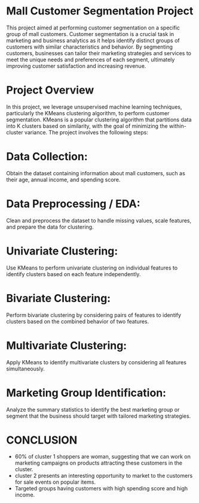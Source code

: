 # Mall Customer Segmentation Project
This project aimed at performing customer segmentation on
a specific group of mall customers. Customer segmentation is a crucial task in marketing and business analytics
as it helps identify distinct groups of customers with similar characteristics and behavior. By segmenting customers,
businesses can tailor their marketing strategies and services to meet the unique needs and preferences of each segment, 
ultimately improving customer satisfaction and increasing revenue.
# Project Overview
In this project, we leverage unsupervised machine learning techniques, particularly the KMeans clustering algorithm,
to perform customer segmentation. KMeans is a popular
clustering algorithm that partitions data into K clusters based on similarity, with the goal of minimizing the within-cluster variance.
The project involves the following steps:

# Data Collection:
Obtain the dataset containing information about mall customers, such as their age, annual income, and spending score.

# Data Preprocessing / EDA:
Clean and preprocess the dataset to handle missing values, scale features, and prepare the data for clustering.

# Univariate Clustering: 
Use KMeans to perform univariate clustering on individual features to identify clusters based on each feature independently.

# Bivariate Clustering: 
Perform bivariate clustering by considering pairs of features to identify clusters based on the combined behavior of two features.

# Multivariate Clustering:
Apply KMeans to identify multivariate clusters by considering all features simultaneously.

# Marketing Group Identification: 
Analyze the summary statistics to identify the best marketing group or segment that the business should target with
tailored marketing strategies.

# CONCLUSION 

- 60% of cluster 1 shoppers are woman, suggesting that we can work on marketing campaigns on products attracting these customers in the cluster.
- cluster 2 presents an interesting opportunity to market to the customers for sale events on popular items.
- Targeted groups having customers with high spending score and high income.
